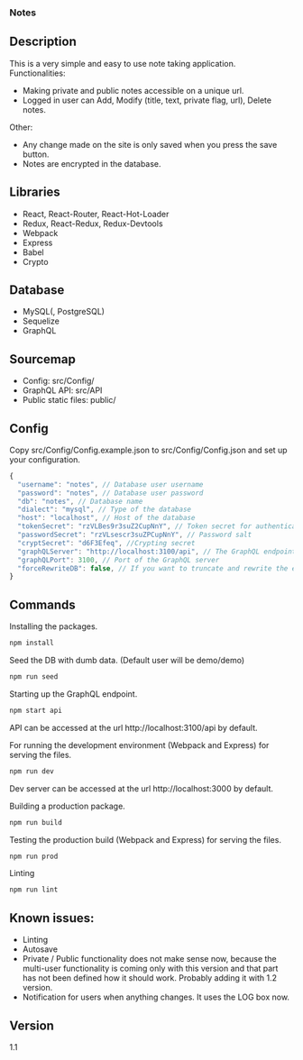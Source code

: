 ### Notes
## Description
This is a very simple and easy to use note taking application.
Functionalities:
* Making private and public notes accessible on a unique url.
* Logged in user can Add, Modify (title, text, private flag, url), Delete notes.


Other:
* Any change made on the site is only saved when you press the save button.
* Notes are encrypted in the database.

## Libraries
* React, React-Router, React-Hot-Loader
* Redux, React-Redux, Redux-Devtools
* Webpack
* Express
* Babel
* Crypto

## Database
* MySQL(, PostgreSQL)
* Sequelize
* GraphQL

## Sourcemap
* Config: src/Config/
* GraphQL API: src/API
* Public static files: public/


## Config
Copy src/Config/Config.example.json to src/Config/Config.json and set up your configuration.
```js
{
  "username": "notes", // Database user username
  "password": "notes", // Database user password
  "db": "notes", // Database name
  "dialect": "mysql", // Type of the database
  "host": "localhost", // Host of the database
  "tokenSecret": "rzVLBes9r3suZ2CupNnY", // Token secret for authentication
  "passwordSecret": "rzVLsescr3suZPCupNnY", // Password salt
  "cryptSecret": "d6F3Efeq", //Crypting secret
  "graphQLServer": "http://localhost:3100/api", // The GraphQL endpoint what the front-end can access
  "graphQLPort": 3100, // Port of the GraphQL server
  "forceRewriteDB": false, // If you want to truncate and rewrite the entire db on start set this to true
}
```

## Commands
Installing the packages.
```sh
npm install
```
Seed the DB with dumb data. (Default user will be demo/demo)
```sh
npm run seed
```

Starting up the GraphQL endpoint.
```sh
npm start api
```
API can be accessed at the url http://localhost:3100/api by default.

For running the development environment (Webpack and Express) for serving the files.
```sh
npm run dev
```
Dev server can be accessed at the url http://localhost:3000 by default.

Building a production package.
```sh
npm run build
```

Testing the production build (Webpack and Express) for serving the files.
```sh
npm run prod
```

Linting
```sh
npm run lint
```

## Known issues:
* Linting
* Autosave
* Private / Public functionality does not make sense now, because the multi-user functionality is coming only with this version and that part has not been defined how it should work. Probably adding it with 1.2 version.
* Notification for users when anything changes. It uses the LOG box now.

## Version
1.1
